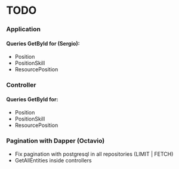 # TODO

### Application
#### Queries GetById for (Sergio):
- Position
- PositionSkill
- ResourcePosition


### Controller
#### Queries GetById for:
- Position
- PositionSkill
- ResourcePosition

### Pagination with Dapper (Octavio)
- Fix pagination with postgresql in all repositories (LIMIT | FETCH)
- GetAllEntities inside controllers
